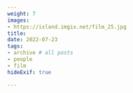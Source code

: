 ```yaml
---
weight: 7
images:
- https://island.imgix.net/film_25.jpg
title: 
date: 2022-07-23
tags:
- archive # all posts
- people
- film
hideExif: true

---
```


